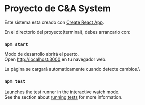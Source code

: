 # Proyecto de C&A System

Este sistema esta creado con [Create React App](https://github.com/saulfranco14/c_a_project).

En el directorio del proyecto(terminal), debes arrancarlo con:

### `npm start`

Modo de desarrollo abrirá el puerto.\
Open [http://localhost:3000](http://localhost:3000) en tu navegador web.

La página se cargará automaticamente cuando detecte cambios.\

### `npm test`

Launches the test runner in the interactive watch mode.\
See the section about [running tests](https://facebook.github.io/create-react-app/docs/running-tests) for more information.

